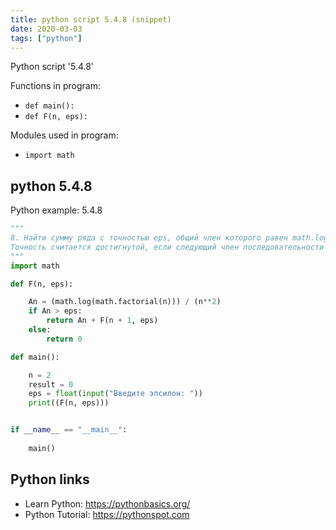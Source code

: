 ```yaml
---
title: python script 5.4.8 (snippet)
date: 2020-03-03
tags: ["python"]
---
```

Python script '5.4.8'

Functions in program: 
* `def main():`
* `def F(n, eps):`

Modules used in program: 
* `import math`

## python 5.4.8

Python example: 5.4.8

```python
"""
8. Найти сумму ряда с точностью eps, общий член которого равен math.log(math.factorial(n)) / (n**2). 
Точность считается достигнутой, если следующий член последовательности меньше заданного eps.
"""
import math

def F(n, eps):

	An = (math.log(math.factorial(n))) / (n**2)
	if An > eps:
		return An + F(n + 1, eps)
	else:
		return 0

def main():

	n = 2
	result = 0
	eps = float(input("Введите эпсилон: "))
	print((F(n, eps)))


if __name__ == "__main__":
	
	main()


```

## Python links

- Learn Python: https://pythonbasics.org/
- Python Tutorial: https://pythonspot.com
